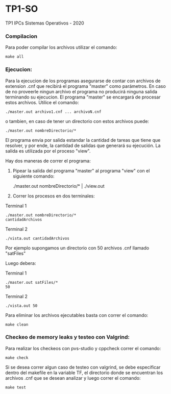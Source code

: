 # TP1-SO
TP1 IPCs Sistemas Operativos - 2020

### Compilacion

Para poder compilar los archivos utilizar el comando:

    make all

### Ejecucion:

Para la ejecucion de los programas asegurarse de contar con archivos de extension .cnf que recibirá el programa "master" como parámetros. En caso de no proveerle ningun archivo el programa no producirá ninguna salida terminando su ejecucion. El programa "master" se encargará de procesar estos archivos. Utilice el comando:

    ./master.out archivo1.cnf ... archivoN.cnf

o tambien, en caso de tener un directorio con estos archivos puede:

    ./master.out nombreDirectorio/*

El programa envia por salida estandar la cantidad de tareas que tiene que resolver, y por ende, la cantidad de salidas que generará su ejecución. La salida 
es utilizada por el proceso "view".

Hay dos maneras de correr el programa:

1. Pipear la salida del programa "master" al programa "view"  con el siguiente comando:

    ./master.out nombreDirectorio/* | ./view.out

2. Correr los procesos en dos terminales:

Terminal 1

    ./master.out nombreDirectorio/*
    cantidadArchivos

Terminal 2

    ./vista.out cantidadArchivos

Por ejemplo supongamos un directorio con 50 archivos .cnf llamado "satFiles"

Luego debera:

Terminal 1

    ./master.out satFiles/*
    50

Terminal 2

    ./vista.out 50

Para eliminar los archivos ejecutables basta con correr el comando:

    make clean

### Checkeo de memory leaks y testeo con Valgrind:

Para realizar los checkeos con pvs-studio y cppcheck correr el comando:

    make check

Si se desea correr algun caso de testeo con valgrind, se debe especificar dentro del makefile en la variable TF, el directorio donde se encuentran los archivos .cnf que se desean analizar y luego correr el comando:

    make test